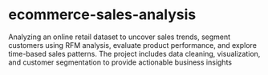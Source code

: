 # ecommerce-sales-analysis
Analyzing an online retail dataset to uncover sales trends, segment customers using RFM analysis, evaluate product performance, and explore time-based sales patterns. The project includes data cleaning, visualization, and customer segmentation to provide actionable business insights
